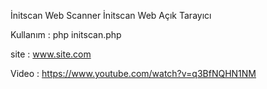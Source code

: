İnitscan Web Scanner
İnitscan Web Açık Tarayıcı


Kullanım : php initscan.php

site : www.site.com


Video : https://www.youtube.com/watch?v=q3BfNQHN1NM
